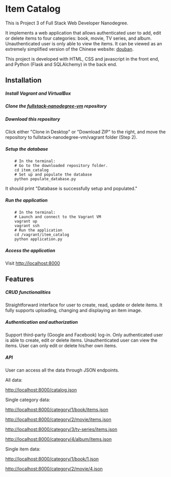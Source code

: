 # Item Catalog

This is Project 3 of Full Stack Web Developer Nanodegree.

It implements a web application that allows authenticated user to add, edit or delete items to four categories: book, movie, TV series, and album. Unauthenticated user is only able to view the items. It can be viewed as an extremely simplified version of the Chinese website: [douban](http://www.douban.com).

This project is developed with HTML, CSS and javascript in the front end, and Python (Flask and SQLAlchemy) in the back end.

## Installation

##### Install Vagrant and VirtualBox

##### Clone the [fullstack-nanodegree-vm](https://github.com/udacity/fullstack-nanodegree-vm) repository

##### Download this repository

Click either "Clone in Desktop" or "Download ZIP" to the right, and move the repository to fullstack-nanodegree-vm/vagrant folder (Step 2).

##### Setup the database
```
    # In the terminal:
    # Go to the downloaded repository folder.
    cd item_catalog
    # Set up and populate the database
    python populate_database.py
```
It should print "Database is successfully setup and populated."

##### Run the application
```
    # In the terminal:
    # Launch and connect to the Vagrant VM
    vagrant up
    vagrant ssh
    # Run the application
    cd /vagrant/item_catalog
    python application.py
```
##### Access the application

Visit [http://localhost:8000](http://localhost:8000)

## Features

##### CRUD functionalities

Straightforward interface for user to create, read, update or delete items.
It fully supports uploading, changing and displaying an item image.

##### Authentication and authorization

Support third-party (Google and Facebook) log-in. Only authenticated user is able to create, edit or delete items. Unauthenticated user can view the items. User can only edit or delete his/her own items.

##### API

User can access all the data through JSON endpoints.

All data:

[http://localhost:8000/catalog.json](http://localhost:8000/catalog.json)

Single category data:

[http://localhost:8000/category/1/book/items.json](http://localhost:8000/category/1/book/items.json)

[http://localhost:8000/category/2/movie/items.json](http://localhost:8000/category/2/movie/items.json)

[http://localhost:8000/category/3/tv-series/items.json](http://localhost:8000/category/3/tv-series/items.json)

[http://localhost:8000/category/4/album/items.json](http://localhost:8000/category/4/album/items.json)

Single item data:

[http://localhost:8000/category/1/book/1.json](http://localhost:8000/category/1/book/1.json)

[http://localhost:8000/category/2/movie/4.json](http://localhost:8000/category/2/movie/4.json)
